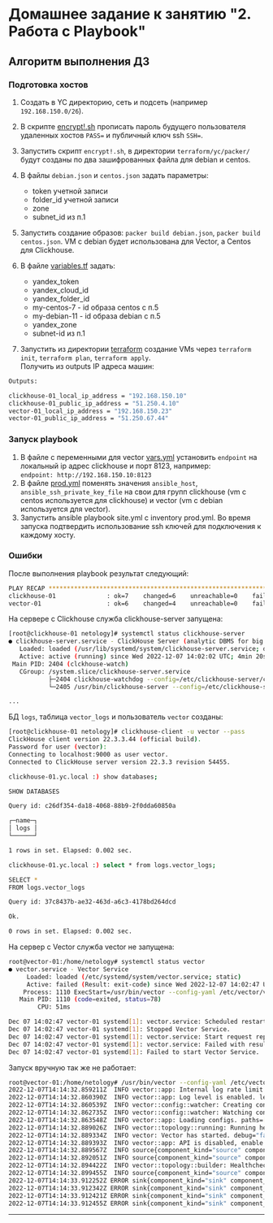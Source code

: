 # Домашнее задание к занятию "2. Работа с Playbook"

## Алгоритм выполнения ДЗ

### __Подготовка хостов__

1. Создать в YC директорию, сеть и подсеть (например `192.168.150.0/26`).
2. В скрипте [encrypt!.sh](terraform/yc/packer/encrypt!.sh) прописать пароль будущего пользователя удаленных хостов `PASS=` и публичный ключ ssh `SSH=`.
3. Запустить скрипт `encrypt!.sh`, в директории `terraform/yc/packer/` будут созданы по два зашифрованных файла для debian и centos.
4. В файлы `debian.json` и `centos.json` задать параметры:

   - token учетной записи
   - folder_id учетной записи
   - zone
   - subnet_id из п.1

5. Запустить создание образов: `packer build debian.json`, `packer build centos.json`. VM с debian будет использована для Vector, а Centos для Clickhouse.
6. В файле [variables.tf](terraform/yc/variables.tf) задать:
   - yandex_token
   - yandex_cloud_id
   - yandex_folder_id
   - my-centos-7 - id образа centos с п.5
   - my-debian-11 - id образа debian с п.5
   - yandex_zone
   - subnet-id из п.1

7. Запустить из директории [terraform](terraform/yc/) создание VMs через `terraform init`, `terraform plan`, `terraform apply`.\
Получить из outputs IP адреса машин:

```bash
Outputs:

clickhouse-01_local_ip_address = "192.168.150.10"
clickhouse-01_public_ip_address = "51.250.4.10"
vector-01_local_ip_address = "192.168.150.23"
vector-01_public_ip_address = "51.250.67.44"
```

### __Запуск playbook__

1. В файле с переменными для vector [vars.yml](playbook/group_vars/vector/vars.yml) установить `endpoint` на локальный ip адрес clickhouse и порт 8123, например:\
 `endpoint: http://192.168.150.10:8123`
2. В файле [prod.yml](playbook/inventory/prod.yml) поменять значения `ansible_host`, `ansible_ssh_private_key_file` на свои для групп clickhouse (vm с centos используется для clickhouse) и vector (vm с debian используется для vector).
3. Запустить ansible playbook site.yml с inventory prod.yml. Во время запуска подтвердить использование ssh ключей для подключения к каждому хосту.

### __Ошибки__

После выполнения playbook результат следующий:

```bash
PLAY RECAP ***************************************************************************************************************************************************************************************************************************************************
clickhouse-01              : ok=7    changed=6    unreachable=0    failed=0    skipped=0    rescued=1    ignored=0   
vector-01                  : ok=6    changed=4    unreachable=0    failed=0    skipped=0    rescued=0    ignored=0   
```

На сервере с Clickhouse служба clickhouse-server запущена:
```bash
[root@clickhouse-01 netology]# systemctl status clickhouse-server
● clickhouse-server.service - ClickHouse Server (analytic DBMS for big data)
   Loaded: loaded (/usr/lib/systemd/system/clickhouse-server.service; disabled; vendor preset: disabled)
   Active: active (running) since Wed 2022-12-07 14:02:02 UTC; 4min 20s ago
 Main PID: 2404 (clckhouse-watch)
   CGroup: /system.slice/clickhouse-server.service
           ├─2404 clickhouse-watchdog --config=/etc/clickhouse-server/config.xml --pid-file=/run/clickhouse-server/clickhouse-server.pid
           └─2405 /usr/bin/clickhouse-server --config=/etc/clickhouse-server/config.xml --pid-file=/run/clickhouse-server/clickhouse-server.pid

...
```

БД `logs`, таблица `vector_logs` и пользователь `vector` созданы:

```bash
[root@clickhouse-01 netology]# clickhouse-client -u vector --pass
ClickHouse client version 22.3.3.44 (official build).
Password for user (vector): 
Connecting to localhost:9000 as user vector.
Connected to ClickHouse server version 22.3.3 revision 54455.

clickhouse-01.yc.local :) show databases;

SHOW DATABASES

Query id: c26df354-da18-4068-88b9-2f0dda60850a

┌─name─┐
│ logs │
└──────┘

1 rows in set. Elapsed: 0.002 sec. 

clickhouse-01.yc.local :) select * from logs.vector_logs;

SELECT *
FROM logs.vector_logs

Query id: 37c8437b-ae32-463d-a6c3-4178bd264dcd

Ok.

0 rows in set. Elapsed: 0.002 sec. 
```

На сервер с Vector служба vector не запущена:

```bash
root@vector-01:/home/netology# systemctl status vector
● vector.service - Vector Service
     Loaded: loaded (/etc/systemd/system/vector.service; static)
     Active: failed (Result: exit-code) since Wed 2022-12-07 14:02:47 UTC; 8min ago
    Process: 1110 ExecStart=/usr/bin/vector --config-yaml /etc/vector/vector.yml --watch-config (code=exited, status=78)
   Main PID: 1110 (code=exited, status=78)
        CPU: 51ms

Dec 07 14:02:47 vector-01 systemd[1]: vector.service: Scheduled restart job, restart counter is at 5.
Dec 07 14:02:47 vector-01 systemd[1]: Stopped Vector Service.
Dec 07 14:02:47 vector-01 systemd[1]: vector.service: Start request repeated too quickly.
Dec 07 14:02:47 vector-01 systemd[1]: vector.service: Failed with result 'exit-code'.
Dec 07 14:02:47 vector-01 systemd[1]: Failed to start Vector Service.
```

Запуск вручную так же не работает:

```bash
root@vector-01:/home/netology# /usr/bin/vector --config-yaml /etc/vector/vector.yml --watch-config
2022-12-07T14:14:32.859211Z  INFO vector::app: Internal log rate limit configured. internal_log_rate_secs=10
2022-12-07T14:14:32.860390Z  INFO vector::app: Log level is enabled. level="vector=info,codec=info,vrl=info,file_source=info,tower_limit=trace,rdkafka=info,buffers=info,lapin=info,kube=info"
2022-12-07T14:14:32.860539Z  INFO vector::config::watcher: Creating configuration file watcher.
2022-12-07T14:14:32.862735Z  INFO vector::config::watcher: Watching configuration files.
2022-12-07T14:14:32.863548Z  INFO vector::app: Loading configs. paths=["/etc/vector/vector.yml"]
2022-12-07T14:14:32.889026Z  INFO vector::topology::running: Running healthchecks.
2022-12-07T14:14:32.889334Z  INFO vector: Vector has started. debug="false" version="0.25.1" arch="x86_64" revision="9125a99 2022-11-07"
2022-12-07T14:14:32.889393Z  INFO vector::app: API is disabled, enable by setting `api.enabled` to `true` and use commands like `vector top`.
2022-12-07T14:14:32.889567Z  INFO source{component_kind="source" component_id=sample_file component_type=file component_name=sample_file}: vector::sources::file: Starting file server. include=["/var/log/dpkg.log"] exclude=[]
2022-12-07T14:14:32.892051Z  INFO source{component_kind="source" component_id=sample_file component_type=file component_name=sample_file}:file_server: file_source::checkpointer: Attempting to read legacy checkpoint files.
2022-12-07T14:14:32.894422Z  INFO vector::topology::builder: Healthcheck: Passed.
2022-12-07T14:14:32.899455Z  INFO source{component_kind="source" component_id=sample_file component_type=file component_name=sample_file}:file_server: vector::internal_events::file::source: Found new file to watch. file=/var/log/dpkg.log
2022-12-07T14:14:33.912252Z ERROR sink{component_kind="sink" component_id=to_clickhouse component_type=clickhouse component_name=to_clickhouse}:request{request_id=0}: vector::sinks::util::retries: Not retriable; dropping the request. reason="response status: 400 Bad Request" internal_log_rate_limit=true
2022-12-07T14:14:33.912342Z ERROR sink{component_kind="sink" component_id=to_clickhouse component_type=clickhouse component_name=to_clickhouse}:request{request_id=0}: vector::sinks::util::sink: Response failed. response=Response { status: 400, version: HTTP/1.1, headers: {"date": "Wed, 07 Dec 2022 14:14:33 GMT", "connection": "Keep-Alive", "content-type": "text/plain; charset=UTF-8", "x-clickhouse-server-display-name": "clickhouse-01.yc.local", "transfer-encoding": "chunked", "x-clickhouse-exception-code": "117", "keep-alive": "timeout=3", "x-clickhouse-summary": "{\"read_rows\":\"0\",\"read_bytes\":\"0\",\"written_rows\":\"0\",\"written_bytes\":\"0\",\"total_rows_to_read\":\"0\"}"}, body: b"Code: 117. DB::Exception: Unknown field found while parsing JSONEachRow format: source_type: (at row 1)\n: While executing JSONEachRowRowInputFormat. (INCORRECT_DATA) (version 22.3.3.44 (official build))\n" }
2022-12-07T14:14:33.912421Z ERROR sink{component_kind="sink" component_id=to_clickhouse component_type=clickhouse component_name=to_clickhouse}:request{request_id=0}: vector_common::internal_event::service: Service call failed. No retries or retries exhausted. error="Response failed." request_id=0 error_type="request_failed" stage="sending" internal_log_rate_limit=true
2022-12-07T14:14:33.912455Z ERROR sink{component_kind="sink" component_id=to_clickhouse component_type=clickhouse component_name=to_clickhouse}:request{request_id=0}: vector_common::internal_event::component_events_dropped: Events dropped intentional=false count=601 reason="Service call failed. No retries or retries exhausted." internal_log_rate_limit=true
```

---
